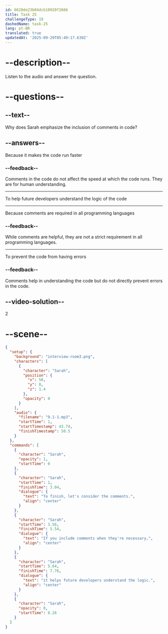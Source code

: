 ```yaml
---
id: 6620de23b04dcb10920f2666
title: Task 25
challengeType: 19
dashedName: task-25
lang: pt-BR
translated: true
updatedAt: '2025-09-29T05:49:17.630Z'
---
```


<!-- (Audio) Sarah: To finish, let's consider the comments. If you include comments when they're necessary, it helps future developers  understand the logic. -->

# --description--

Listen to the audio and answer the question.

# --questions--

## --text--

Why does Sarah emphasize the inclusion of comments in code?

## --answers--

Because it makes the code run faster

### --feedback--

Comments in the code do not affect the speed at which the code runs. They are for human understanding.

---

To help future developers understand the logic of the code

---

Because comments are required in all programming languages

### --feedback--

While comments are helpful, they are not a strict requirement in all programming languages.

---

To prevent the code from having errors

### --feedback--

Comments help in understanding the code but do not directly prevent errors in the code.

## --video-solution--

2

# --scene--

```json
{
  "setup": {
    "background": "interview-room3.png",
    "characters": [
      {
        "character": "Sarah",
        "position": {
          "x": 50,
          "y": 0,
          "z": 1.4
        },
        "opacity": 0
      }
    ],
    "audio": {
      "filename": "9.1-1.mp3",
      "startTime": 1,
      "startTimestamp": 43.74,
      "finishTimestamp": 50.5
    }
  },
  "commands": [
    {
      "character": "Sarah",
      "opacity": 1,
      "startTime": 0
    },
    {
      "character": "Sarah",
      "startTime": 1,
      "finishTime": 3.04,
      "dialogue": {
        "text": "To finish, let's consider the comments.",
        "align": "center"
      }
    },
    {
      "character": "Sarah",
      "startTime": 3.56,
      "finishTime": 5.54,
      "dialogue": {
        "text": "If you include comments when they're necessary,",
        "align": "center"
      }
    },
    {
      "character": "Sarah",
      "startTime": 5.64,
      "finishTime": 7.76,
      "dialogue": {
        "text": "it helps future developers understand the logic.",
        "align": "center"
      }
    },
    {
      "character": "Sarah",
      "opacity": 0,
      "startTime": 8.26
    }
  ]
}
```
